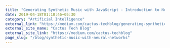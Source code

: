 ```yaml
---
title: "Generating Synthetic Music with JavaScript - Introduction to Neural Networks"
date: 2019-04-18T01:10:46+05:30
category: "Artificial Intelligence"
external_link: "https://medium.com/cactus-techblog/generating-synthetic-music-with-javascript-introduction-to-neural-networks-a0b258fade40"
external_site_name: "Cactus Tech Blog"
external_site_link: "https://medium.com/cactus-techblog"
page_slug: "/blog/synthetic-music-with-neural-networks"
---
```

